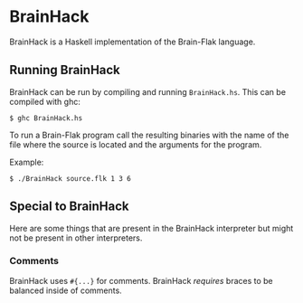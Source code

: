 # BrainHack

BrainHack is a Haskell implementation of the Brain-Flak language.

## Running BrainHack

BrainHack can be run by compiling and running `BrainHack.hs`.  This can be compiled with ghc:

    $ ghc BrainHack.hs

To run a Brain-Flak program call the resulting binaries with the name of the file where the source is located and the arguments for the program.

Example:

    $ ./BrainHack source.flk 1 3 6

## Special to BrainHack

Here are some things that are present in the BrainHack interpreter but might not be present in other interpreters.

### Comments

BrainHack uses `#{...}` for comments.  BrainHack *requires* braces to be balanced inside of comments.


